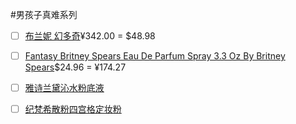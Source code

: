 #男孩子真难系列
- [ ] [布兰妮 幻多奇](https://detail.tmall.com/item.htm?spm=a220m.1000858.1000725.21.3eba252faZ6XxW&id=545580321566&skuId=3486882902319&areaId=330100&user_id=3081276392&cat_id=2&is_b=1&rn=baa180b234124b42b8da48289880f86a)¥342.00 = $48.98
- [ ] [Fantasy Britney Spears Eau De Parfum Spray 3.3 Oz By Britney Spears](https://www.amazon.com/gp/product/B000P20R8I/ref=ox_sc_act_title_1?smid=AU4OFN5ZUAGZB&psc=1)$24.96 = ¥174.27

- [ ] [雅诗兰黛沁水粉底液](https://detail.tmall.com/item.htm?spm=a1z10.3-b-s.w4011-14579014202.32.2ad95c6cbqyVjA&id=42302551887&rn=0ace9b29669527741a8d7e2c5f189842&abbucket=4)
- [ ] [纪梵希散粉四宫格定妆粉](https://detail.tmall.com/item.htm?spm=a220m.1000858.1000725.16.1d7e56feJM0YxC&id=594832368465&skuId=4295092282682&areaId=330100&user_id=2914096567&cat_id=2&is_b=1&rn=295abc8fd296e671ffcdf087e61baa42) 
